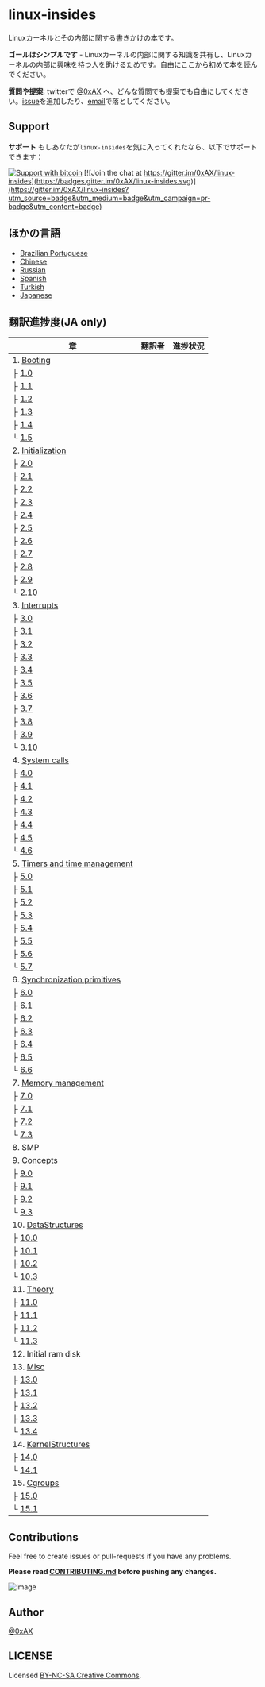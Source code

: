 linux-insides
===============

<!---
A book-in-progress about the linux kernel and its insides.
--->
Linuxカーネルとその内部に関する書きかけの本です。

<!---
**The goal is simple** - to share my modest knowledge about the insides of the linux kernel and help people who are interested in linux kernel insides, and other low-level subject matter.Feel free to go through the book [Start here](https://github.com/0xAX/linux-insides/blob/master/SUMMARY.md)

**Questions/Suggestions**: Feel free about any questions or suggestions by pinging me at twitter [@0xAX](https://twitter.com/0xAX), adding an [issue](https://github.com/0xAX/linux-insides/issues/new) or just drop me an [email](mailto:anotherworldofworld@gmail.com).
--->

**ゴールはシンプルです** - Linuxカーネルの内部に関する知識を共有し、Linuxカーネルの内部に興味を持つ人を助けるためです。自由に[ここから初めて](https://github.com/0xAX/linux-insides/blob/master/SUMMARY.md)本を読んでください。

**質問や提案**: twitterで [@0xAX](https://twitter.com/0xAX) へ、どんな質問でも提案でも自由にしてください。[issue](https://github.com/0xAX/linux-insides/issues/new)を追加したり、[email](mailto:anotherworldofworld@gmail.com)で落としてください。


Support
-------

<!---
**Support** If you like `linux-insides` you can support me with:
--->
**サポート** もしあなたが`linux-insides`を気に入ってくれたなら、以下でサポートできます：

[![Support with bitcoin](https://img.shields.io/badge/donate-bitcoin-green.svg)](https://www.coinbase.com/checkouts/0bfa452a41cf52c0b3f99500b4f31685) [![Join the chat at https://gitter.im/0xAX/linux-insides](https://badges.gitter.im/0xAX/linux-insides.svg)](https://gitter.im/0xAX/linux-insides?utm_source=badge&utm_medium=badge&utm_campaign=pr-badge&utm_content=badge)


<!---
On other languages
-------------------
--->
ほかの言語
----------

  * [Brazilian Portuguese](https://github.com/mauri870/linux-insides)
  * [Chinese](https://github.com/MintCN/linux-insides-zh)
  * [Russian](https://github.com/proninyaroslav/linux-insides-ru)
  * [Spanish](https://github.com/leolas95/linux-insides)
  * [Turkish](https://github.com/ayyucedemirbas/linux-insides_Turkish)
  * [Japanese](https://github.com/xoxyuxu/linux-insides-ja)


翻訳進捗度(JA only)
-------------------

| 章 | 翻訳者 | 進捗状況 |
| ------------- |:-------------:| -----:|
| 1. [Booting](https://github.com/xoxyuxu/linux-insides-ja/tree/master/Booting)|||
|├ [1.0](https://github.com/xoxyuxu/linux-insides-ja/blob/master/Booting/README.md)|||
|├ [1.1](https://github.com/xoxyuxu/linux-insides-ja/blob/master/Booting/linux-bootstrap-1.md)|||
|├ [1.2](https://github.com/xoxyuxu/linux-insides-ja/blob/master/Booting/linux-bootstrap-2.md)|||
|├ [1.3](https://github.com/xoxyuxu/linux-insides-ja/blob/master/Booting/linux-bootstrap-3.md)|||
|├ [1.4](https://github.com/xoxyuxu/linux-insides-ja/blob/master/Booting/linux-bootstrap-4.md)|||
|└ [1.5](https://github.com/xoxyuxu/linux-insides-ja/blob/master/Booting/linux-bootstrap-5.md)|||
| 2. [Initialization](https://github.com/xoxyuxu/linux-insides-ja/tree/master/Initialization)|||
|├ [2.0](https://github.com/xoxyuxu/linux-insides-ja/blob/master/Initialization/README.md)|||
|├ [2.1](https://github.com/xoxyuxu/linux-insides-ja/blob/master/Initialization/linux-initialization-1.md)|||
|├ [2.2](https://github.com/xoxyuxu/linux-insides-ja/blob/master/Initialization/linux-initialization-2.md)|||
|├ [2.3](https://github.com/xoxyuxu/linux-insides-ja/blob/master/Initialization/linux-initialization-3.md)|||
|├ [2.4](https://github.com/xoxyuxu/linux-insides-ja/blob/master/Initialization/linux-initialization-4.md)|||
|├ [2.5](https://github.com/xoxyuxu/linux-insides-ja/blob/master/Initialization/linux-initialization-5.md)|||
|├ [2.6](https://github.com/xoxyuxu/linux-insides-ja/blob/master/Initialization/linux-initialization-6.md)|||
|├ [2.7](https://github.com/xoxyuxu/linux-insides-ja/blob/master/Initialization/linux-initialization-7.md)|||
|├ [2.8](https://github.com/xoxyuxu/linux-insides-ja/blob/master/Initialization/linux-initialization-8.md)|||
|├ [2.9](https://github.com/xoxyuxu/linux-insides-ja/blob/master/Initialization/linux-initialization-9.md)|||
|└ [2.10](https://github.com/xoxyuxu/linux-insides-ja/blob/master/Initialization/linux-initialization-10.md)|||
| 3. [Interrupts](https://github.com/xoxyuxu/linux-insides-ja/tree/master/Interrupts)|||
|├ [3.0](https://github.com/xoxyuxu/linux-insides-ja/blob/master/Interrupts/README.md)|||
|├ [3.1](https://github.com/xoxyuxu/linux-insides-ja/blob/master/Interrupts/interrupts-1.md)|||
|├ [3.2](https://github.com/xoxyuxu/linux-insides-ja/blob/master/Interrupts/interrupts-2.md)|||
|├ [3.3](https://github.com/xoxyuxu/linux-insides-ja/blob/master/Interrupts/interrupts-3.md)|||
|├ [3.4](https://github.com/xoxyuxu/linux-insides-ja/blob/master/Interrupts/interrupts-4.md)|||
|├ [3.5](https://github.com/xoxyuxu/linux-insides-ja/blob/master/Interrupts/interrupts-5.md)|||
|├ [3.6](https://github.com/xoxyuxu/linux-insides-ja/blob/master/Interrupts/interrupts-6.md)|||
|├ [3.7](https://github.com/xoxyuxu/linux-insides-ja/blob/master/Interrupts/interrupts-7.md)|||
|├ [3.8](https://github.com/xoxyuxu/linux-insides-ja/blob/master/Interrupts/interrupts-8.md)|||
|├ [3.9](https://github.com/xoxyuxu/linux-insides-ja/blob/master/Interrupts/interrupts-9.md)|||
|└ [3.10](https://github.com/xoxyuxu/linux-insides-ja/blob/master/Interrupts/interrupts-10.md)|||
| 4. [System calls](https://github.com/xoxyuxu/linux-insides-ja/tree/master/SysCall)|||
|├ [4.0](https://github.com/xoxyuxu/linux-insides-ja/blob/master/SysCall/README.md)|||
|├ [4.1](https://github.com/xoxyuxu/linux-insides-ja/blob/master/SysCall/syscall-1.md)|||
|├ [4.2](https://github.com/xoxyuxu/linux-insides-ja/blob/master/SysCall/syscall-2.md)|||
|├ [4.3](https://github.com/xoxyuxu/linux-insides-ja/blob/master/SysCall/syscall-3.md)|||
|├ [4.4](https://github.com/xoxyuxu/linux-insides-ja/blob/master/SysCall/syscall-4.md)|||
|├ [4.5](https://github.com/xoxyuxu/linux-insides-ja/blob/master/SysCall/syscall-5.md)|||
|└ [4.6](https://github.com/xoxyuxu/linux-insides-ja/blob/master/SysCall/syscall-6.md)|||
| 5. [Timers and time management](https://github.com/xoxyuxu/linux-insides-ja/tree/master/Timers)|||
|├ [5.0](https://github.com/xoxyuxu/linux-insides-ja/blob/master/Timers/README.md)|||
|├ [5.1](https://github.com/xoxyuxu/linux-insides-ja/blob/master/Timers/timers-1.md)|||
|├ [5.2](https://github.com/xoxyuxu/linux-insides-ja/blob/master/Timers/timers-2.md)|||
|├ [5.3](https://github.com/xoxyuxu/linux-insides-ja/blob/master/Timers/timers-3.md)|||
|├ [5.4](https://github.com/xoxyuxu/linux-insides-ja/blob/master/Timers/timers-4.md)|||
|├ [5.5](https://github.com/xoxyuxu/linux-insides-ja/blob/master/Timers/timers-5.md)|||
|├ [5.6](https://github.com/xoxyuxu/linux-insides-ja/blob/master/Timers/timers-6.md)|||
|└ [5.7](https://github.com/xoxyuxu/linux-insides-ja/blob/master/Timers/timers-7.md)|||
| 6. [Synchronization primitives](https://github.com/xoxyuxu/linux-insides-ja/tree/master/SyncPrim)|||
|├ [6.0](https://github.com/xoxyuxu/linux-insides-ja/blob/master/SyncPrim/README.md)|||
|├ [6.1](https://github.com/xoxyuxu/linux-insides-ja/blob/master/SyncPrim/sync-1.md)|||
|├ [6.2](https://github.com/xoxyuxu/linux-insides-ja/blob/master/SyncPrim/sync-2.md)|||
|├ [6.3](https://github.com/xoxyuxu/linux-insides-ja/blob/master/SyncPrim/sync-3.md)|||
|├ [6.4](https://github.com/xoxyuxu/linux-insides-ja/blob/master/SyncPrim/sync-4.md)|||
|├ [6.5](https://github.com/xoxyuxu/linux-insides-ja/blob/master/SyncPrim/sync-5.md)|||
|└ [6.6](https://github.com/xoxyuxu/linux-insides-ja/blob/master/SyncPrim/sync-6.md)|||
| 7. [Memory management](https://github.com/xoxyuxu/linux-insides-ja/tree/master/MM)|||
|├ [7.0](https://github.com/xoxyuxu/linux-insides-ja/blob/master/MM/README.md)|||
|├ [7.1](https://github.com/xoxyuxu/linux-insides-ja/blob/master/MM/linux-mm-1.md)|||
|├ [7.2](https://github.com/xoxyuxu/linux-insides-ja/blob/master/MM/linux-mm-2.md)|||
|└ [7.3](https://github.com/xoxyuxu/linux-insides-ja/blob/master/MM/linux-mm-3.md)|||
| 8. SMP|||
| 9. [Concepts](https://github.com/xoxyuxu/linux-insides-ja/tree/master/Concepts)|||
|├ [9.0](https://github.com/xoxyuxu/linux-insides-ja/blob/master/Concepts/README.md)|||
|├ [9.1](https://github.com/xoxyuxu/linux-insides-ja/blob/master/Concepts/per-cpu.md)|||
|├ [9.2](https://github.com/xoxyuxu/linux-insides-ja/blob/master/Concepts/cpumask.md)|||
|└ [9.3](https://github.com/xoxyuxu/linux-insides-ja/blob/master/Concepts/initcall.md)|||
| 10. [DataStructures](https://github.com/xoxyuxu/linux-insides-ja/tree/master/DataStructures)|||
|├ [10.0](https://github.com/xoxyuxu/linux-insides-ja/blob/master/DataStructures/README.md)|||
|├ [10.1](https://github.com/xoxyuxu/linux-insides-ja/blob/master/DataStructures/dlist.md)|||
|├ [10.2](https://github.com/xoxyuxu/linux-insides-ja/blob/master/DataStructures/radix-tree.md)|||
|└ [10.3](https://github.com/xoxyuxu/linux-insides-ja/blob/master/DataStructures/bitmap.md)|||
| 11. [Theory](https://github.com/xoxyuxu/linux-insides-ja/tree/master/Theory)|||
|├ [11.0](https://github.com/xoxyuxu/linux-insides-ja/blob/master/Theory/README.md)|||
|├ [11.1](https://github.com/xoxyuxu/linux-insides-ja/blob/master/Theory/Paging.md)|||
|├ [11.2](https://github.com/xoxyuxu/linux-insides-ja/blob/master/Theory/ELF.md)|||
|└ [11.3](https://github.com/xoxyuxu/linux-insides-ja/blob/master/Theory/asm.md)|||
| 12. Initial ram disk|||
| 13. [Misc](https://github.com/xoxyuxu/linux-insides-ja/tree/master/Misc)|||
|├ [13.0](https://github.com/xoxyuxu/linux-insides-ja/blob/master/Misc/README.md)|||
|├ [13.1](https://github.com/xoxyuxu/linux-insides-ja/blob/master/Misc/how_linux_compile.md)|||
|├ [13.2](https://github.com/xoxyuxu/linux-insides-ja/blob/master/Misc/linkers.md)|||
|├ [13.3](https://github.com/xoxyuxu/linux-insides-ja/blob/master/Misc/contribute.md)|||
|└ [13.4](https://github.com/xoxyuxu/linux-insides-ja/blob/master/Misc/program_startup.md)|||
| 14. [KernelStructures](https://github.com/xoxyuxu/linux-insides-ja/tree/master/KernelStructures)|||
|├ [14.0](https://github.com/xoxyuxu/linux-insides-ja/tree/master/KernelStructures/README.md)|||
|└ [14.1](https://github.com/xoxyuxu/linux-insides-ja/tree/master/KernelStructures/idt.md)|||
| 15. [Cgroups](https://github.com/xoxyuxu/linux-insides-ja/tree/master/Cgroups)|||
|├ [15.0](https://github.com/xoxyuxu/linux-insides-ja/tree/master/Cgroups/README.md)|||
|└ [15.1](https://github.com/xoxyuxu/linux-insides-ja/tree/master/Cgroups/cgroups1.md)|||



Contributions 
--------------

Feel free to create issues or pull-requests if you have any problems.

**Please read [CONTRIBUTING.md](https://github.com/0xAX/linux-insides/blob/master/CONTRIBUTING.md) before pushing any changes.**

![image](http://oi58.tinypic.com/23upobq.jpg)

Author
---------------

[@0xAX](https://twitter.com/0xAX)

LICENSE
-------------

Licensed [BY-NC-SA Creative Commons](http://creativecommons.org/licenses/by-nc-sa/4.0/).
